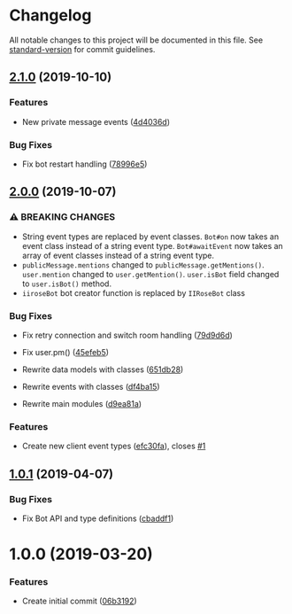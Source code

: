 # Changelog

All notable changes to this project will be documented in this file. See [standard-version](https://github.com/conventional-changelog/standard-version) for commit guidelines.

## [2.1.0](https://github.com/iirose-tools/iirose-bot-ts/compare/v2.0.0...v2.1.0) (2019-10-10)


### Features

* New private message events ([4d4036d](https://github.com/iirose-tools/iirose-bot-ts/commit/4d4036df54b7a95f7e8fe85ca4448712d15e89ef))


### Bug Fixes

* Fix bot restart handling ([78996e5](https://github.com/iirose-tools/iirose-bot-ts/commit/78996e5f60e8ec42a9a7a223ca50d56993872f62))

## [2.0.0](https://github.com/iirose-tools/iirose-bot-ts/compare/v1.0.1...v2.0.0) (2019-10-07)


### ⚠ BREAKING CHANGES

* String event types are replaced by event
classes.
`Bot#on` now takes an event class instead of a string event
type.
`Bot#awaitEvent` now takes an array of event classes instead of a
string event type.
* `publicMessage.mentions` changed to
`publicMessage.getMentions()`.
`user.mention` changed to
`user.getMention()`.
`user.isBot` field changed to `user.isBot()`
method.
* `iiroseBot` bot creator function is replaced by
`IIRoseBot` class

### Bug Fixes

* Fix retry connection and switch room handling ([79d9d6d](https://github.com/iirose-tools/iirose-bot-ts/commit/79d9d6d))
* Fix user.pm() ([45efeb5](https://github.com/iirose-tools/iirose-bot-ts/commit/45efeb5))


* Rewrite data models with classes ([651db28](https://github.com/iirose-tools/iirose-bot-ts/commit/651db28))
* Rewrite events with classes ([df4ba15](https://github.com/iirose-tools/iirose-bot-ts/commit/df4ba15))
* Rewrite main modules ([d9ea81a](https://github.com/iirose-tools/iirose-bot-ts/commit/d9ea81a))


### Features

* Create new client event types ([efc30fa](https://github.com/iirose-tools/iirose-bot-ts/commit/efc30fa)), closes [#1](https://github.com/iirose-tools/iirose-bot-ts/issues/1)

## [1.0.1](https://github.com/iirose-tools/iirose-bot-ts/compare/v1.0.0...v1.0.1) (2019-04-07)


### Bug Fixes

* Fix Bot API and type definitions ([cbaddf1](https://github.com/iirose-tools/iirose-bot-ts/commit/cbaddf1))



# 1.0.0 (2019-03-20)


### Features

* Create initial commit ([06b3192](https://github.com/iirose-tools/iirose-bot-ts/commit/06b3192))
